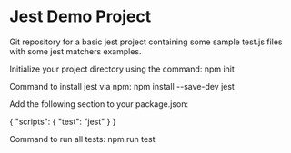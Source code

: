 # Jest Demo Project

Git repository for a basic jest project containing some sample test.js files with some jest matchers examples.

Initialize your project directory using the command: npm init

Command to install jest via npm:
npm install --save-dev jest

Add the following section to your package.json:

{
  "scripts": {
    "test": "jest"
  }
}

Command to run all tests: npm run test

